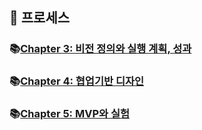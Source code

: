 ## 🦄 프로세스

### 📚[Chapter 3: 비전 정의와 실행 계획, 성과](https://github.com/saseungmin/reading_books_record_repository/tree/master/LEAN-UX/Part%202/Chapter%203)

### 📚[Chapter 4: 협업기반 디자인](https://github.com/saseungmin/reading_books_record_repository/tree/master/LEAN-UX/Part%202/Chapter%204)

### 📚[Chapter 5: MVP와 실험](https://github.com/saseungmin/reading_books_record_repository/tree/master/LEAN-UX/Part%202/Chapter%205)
